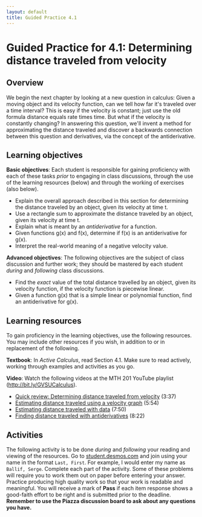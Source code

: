 ```yaml
---
layout: default
title: Guided Practice 4.1
---
```


# Guided Practice for 4.1: Determining distance traveled from velocity

## Overview

We begin the next chapter by looking at a new question in calculus: Given a moving object and its velocity function, can we tell how far it's traveled over a time interval? This is easy if the velocity is constant; just use the old formula distance equals rate times time. But what if the velocity is constantly changing? In answering this question, we'll invent a method for approximating the distance traveled and discover a backwards connection between this question and derivatives, via the concept of the antiderivative.  


## Learning objectives

__Basic objectives__: Each student is responsible for gaining proficiency with each of these tasks _prior_ to engaging in class discussions, through the use of the learning resources (below) and through the working of exercises (also below).

- Explain the overall approach described in this section for determining the distance traveled by an object, given its velocity at time t.
- Use a rectangle sum to approximate the distance traveled by an object, given its velocity at time t.
- Explain what is meant by an *antiderivative* for a function.
- Given functions g(x) and f(x), determine if f(x) is an antiderivative for g(x).
- Interpret the real-world meaning of a negative velocity value.


__Advanced objectives__: The following objectives are the subject of class discussion and further work; they should be mastered by each student _during_ and _following_ class discussions.

- Find the *exact* value of the total distance travelled by an object, given its velocity function, if the velocity function is piecewise linear.
- Given a function g(x) that is a simple linear or polynomial function, find an antiderivative for g(x).

## Learning resources

To gain proficiency in the learning objectives, use the following resources. You may include other resources if you wish, in addition to or in replacement of the following.

__Textbook__: In _Active Calculus_, read Section 4.1. Make sure to read actively, working through examples and activities as you go.

__Video__: Watch the following videos at the MTH 201 YouTube playlist (http://bit.ly/GVSUCalculus).

- [Quick review: Determining distance traveled from velocity](http://www.youtube.com/watch?v=bTJuR2f-FSs&list=PL9bIjQJDwfGuXQHuS5Jkmum_CFILoCZX-&index=75) (3:37)
- [Estimating distance traveled using a velocity graph](http://www.youtube.com/watch?v=xwS-v8MLli4&list=PL9bIjQJDwfGuXQHuS5Jkmum_CFILoCZX-&index=76) (5:54)
- [Estimating distance traveled with data](http://www.youtube.com/watch?v=TNhHUm2oPi0&list=PL9bIjQJDwfGuXQHuS5Jkmum_CFILoCZX-&index=77) (7:50)
- [Finding distance traveled with antiderivatives](http://www.youtube.com/watch?v=mAul5vTAJSA&list=PL9bIjQJDwfGuXQHuS5Jkmum_CFILoCZX-&index=78) (8:22)


## Activities

The following activity is to be done _during_ and _following_ your reading and viewing of the resources. Go to [student.desmos.com](https://student.desmos.com/?prepopulateCode=JN7W4D) and join using your name in the format `Last, First`. For example, I would enter my name as `Ballif, Serge`. Complete each part of the activity. Some of these problems will require you to work them out on paper before entering your answer. Practice producing high quality work so that your work is readable and meaningful. You will receive a mark of __Pass__ if each item response shows a good-faith effort to be right and is submitted prior to the deadline. __Remember to use the Piazza discussion board to ask about any questions you have.__
